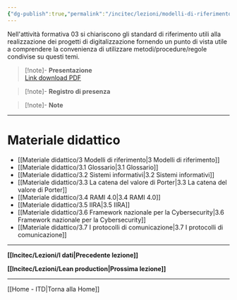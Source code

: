 ```yaml
---
{"dg-publish":true,"permalink":"/incitec/lezioni/modelli-di-riferimento/"}
---
```


Nell'attività formativa 03 si chiariscono gli standard di riferimento utili alla realizzazione dei progetti di digitalizzazione fornendo un punto di vista utile a comprendere la convenienza di utilizzare metodi/procedure/regole condivise su questi temi.

> [!note]- **Presentazione**   
>[Link download PDF](https://diapasonpolaris-my.sharepoint.com/:b:/g/personal/attanasio_polarisengineeringspa_com/EdZa8VbzOH9MuHN-k9uTDaEBUehC9Xezyrx0yDfh09ibBA?e=wIJGmd)

> [!note]- **Registro di presenza**  

> [!note]- **Note**

---
# Materiale didattico

- [[Materiale didattico/3 Modelli di riferimento\|3 Modelli di riferimento]]
- [[Materiale didattico/3.1 Glossario\|3.1 Glossario]]
- [[Materiale didattico/3.2 Sistemi informativi\|3.2 Sistemi informativi]]
- [[Materiale didattico/3.3 La catena del valore di Porter\|3.3 La catena del valore di Porter]]
- [[Materiale didattico/3.4 RAMI 4.0\|3.4 RAMI 4.0]]
- [[Materiale didattico/3.5 IIRA\|3.5 IIRA]]
- [[Materiale didattico/3.6 Framework nazionale per la Cybersecurity\|3.6 Framework nazionale per la Cybersecurity]]
- [[Materiale didattico/3.7 I protocolli di comunicazione\|3.7 I protocolli di comunicazione]]

---

**[[Incitec/Lezioni/I dati\|Precedente lezione]]**

**[[Incitec/Lezioni/Lean production\|Prossima lezione]]**

---

[[Home - ITD\|Torna alla Home]]


